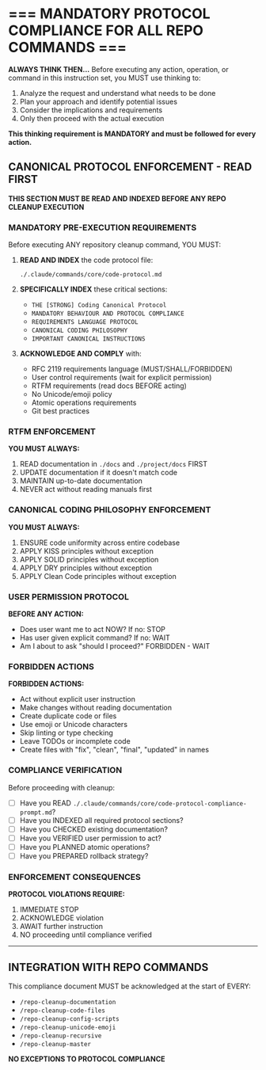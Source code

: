 # === MANDATORY PROTOCOL COMPLIANCE FOR ALL REPO COMMANDS ===

**ALWAYS THINK THEN...** Before executing any action, operation, or command in this instruction set, you MUST use thinking to:

1. Analyze the request and understand what needs to be done
2. Plan your approach and identify potential issues
3. Consider the implications and requirements
4. Only then proceed with the actual execution

**This thinking requirement is MANDATORY and must be followed for every action.**

## CANONICAL PROTOCOL ENFORCEMENT - READ FIRST

**THIS SECTION MUST BE READ AND INDEXED BEFORE ANY REPO CLEANUP EXECUTION**

### MANDATORY PRE-EXECUTION REQUIREMENTS

Before executing ANY repository cleanup command, YOU MUST:

1. **READ AND INDEX** the code protocol file:

   ```
   ./.claude/commands/core/code-protocol.md
   ```

2. **SPECIFICALLY INDEX** these critical sections:

   - `THE [STRONG] Coding Canonical Protocol`
   - `MANDATORY BEHAVIOUR AND PROTOCOL COMPLIANCE`
   - `REQUIREMENTS LANGUAGE PROTOCOL`
   - `CANONICAL CODING PHILOSOPHY`
   - `IMPORTANT CANONICAL INSTRUCTIONS`

3. **ACKNOWLEDGE AND COMPLY** with:
   - RFC 2119 requirements language (MUST/SHALL/FORBIDDEN)
   - User control requirements (wait for explicit permission)
   - RTFM requirements (read docs BEFORE acting)
   - No Unicode/emoji policy
   - Atomic operations requirements
   - Git best practices

### RTFM ENFORCEMENT

**YOU MUST ALWAYS:**

1. READ documentation in `./docs` and `./project/docs` FIRST
2. UPDATE documentation if it doesn't match code
3. MAINTAIN up-to-date documentation
4. NEVER act without reading manuals first

### CANONICAL CODING PHILOSOPHY ENFORCEMENT

**YOU MUST ALWAYS:**

1. ENSURE code uniformity across entire codebase
2. APPLY KISS principles without exception
3. APPLY SOLID principles without exception
4. APPLY DRY principles without exception
5. APPLY Clean Code principles without exception

### USER PERMISSION PROTOCOL

**BEFORE ANY ACTION:**

- Does user want me to act NOW? If no: STOP
- Has user given explicit command? If no: WAIT
- Am I about to ask "should I proceed?" FORBIDDEN - WAIT

### FORBIDDEN ACTIONS

**FORBIDDEN ACTIONS:**

- Act without explicit user instruction
- Make changes without reading documentation
- Create duplicate code or files
- Use emoji or Unicode characters
- Skip linting or type checking
- Leave TODOs or incomplete code
- Create files with "fix", "clean", "final", "updated" in names

### COMPLIANCE VERIFICATION

Before proceeding with cleanup:

- [ ] Have you READ `./.claude/commands/core/code-protocol-compliance-prompt.md`?
- [ ] Have you INDEXED all required protocol sections?
- [ ] Have you CHECKED existing documentation?
- [ ] Have you VERIFIED user permission to act?
- [ ] Have you PLANNED atomic operations?
- [ ] Have you PREPARED rollback strategy?

### ENFORCEMENT CONSEQUENCES

**PROTOCOL VIOLATIONS REQUIRE:**

1. IMMEDIATE STOP
2. ACKNOWLEDGE violation
3. AWAIT further instruction
4. NO proceeding until compliance verified

---

## INTEGRATION WITH REPO COMMANDS

This compliance document MUST be acknowledged at the start of EVERY:

- `/repo-cleanup-documentation`
- `/repo-cleanup-code-files`
- `/repo-cleanup-config-scripts`
- `/repo-cleanup-unicode-emoji`
- `/repo-cleanup-recursive`
- `/repo-cleanup-master`

**NO EXCEPTIONS TO PROTOCOL COMPLIANCE**
